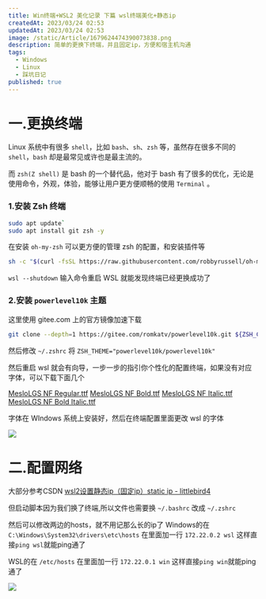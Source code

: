 ```yaml
---
title: Win终端+WSL2 美化记录 下篇 wsl终端美化+静态ip
createdAt: 2023/03/24 02:53
updatedAt: 2023/03/24 02:53
image: /static/Article/1679624474390073838.png
description: 简单的更换下终端，并且固定ip，方便和宿主机沟通
tags:
  - Windows
  - Linux
  - 踩坑日记
published: true
---
```


# 一.更换终端

Linux 系统中有很多 `shell`，比如 `bash`、`sh`、`zsh` 等，虽然存在很多不同的 `shell`，`bash` 却是最常见或许也是最主流的。

而 `zsh(Z shell)` 是 bash 的一个替代品，他对于 bash 有了很多的优化，无论是使用命令，外观，体验，能够让用户更方便顺畅的使用 `Terminal` 。

### 1.安装 Zsh 终端

```sh
sudo apt update`
sudo apt install git zsh -y
```

在安装 `oh-my-zsh` 可以更方便的管理 zsh 的配置，和安装插件等

```sh
sh -c "$(curl -fsSL https://raw.githubusercontent.com/robbyrussell/oh-my-zsh/master/tools/install.sh)"
```

`wsl --shutdown`
输入命令重启 WSL 就能发现终端已经更换成功了

### 2.安装 `powerlevel10k` 主题

这里使用 gitee.com 上的官方镜像加速下载

```sh
git clone --depth=1 https://gitee.com/romkatv/powerlevel10k.git ${ZSH_CUSTOM:-$HOME/.oh-my-zsh/custom}/themes/powerlevel10k
```

然后修改 `~/.zshrc`
将 `ZSH_THEME="powerlevel10k/powerlevel10k"`

然后重启 wsl 就会有向导，一步一步的指引你个性化的配置终端，如果没有对应字体，可以下载下面几个

[MesloLGS NF Regular.ttf](https://github.com/romkatv/powerlevel10k-media/raw/master/MesloLGS%20NF%20Regular.ttf)
[MesloLGS NF Bold.ttf](https://github.com/romkatv/powerlevel10k-media/raw/master/MesloLGS%20NF%20Bold.ttf)
[MesloLGS NF Italic.ttf](https://github.com/romkatv/powerlevel10k-media/raw/master/MesloLGS%20NF%20Italic.ttf)
[MesloLGS NF Bold Italic.ttf](https://github.com/romkatv/powerlevel10k-media/raw/master/MesloLGS%20NF%20Bold%20Italic.ttf)

字体在 WIndows 系统上安装好，然后在终端配置里面更改 wsl 的字体

![](/static/Article/1679625801518824630.png)

# 二.配置网络
大部分参考CSDN [wsl2设置静态ip（固定ip）static ip - littlebird4](https://blog.csdn.net/littlebird4/article/details/126024621)

但启动脚本因为我们换了终端,所以文件也需要换
`~/.bashrc` 改成 `~/.zshrc`

然后可以修改两边的hosts，就不用记那么长的ip了
Windows的在 `C:\Windows\System32\drivers\etc\hosts`
在里面加一行 `172.22.0.2 wsl`
这样直接`ping wsl`就能ping通了

WSL的在 `/etc/hosts`
在里面加一行 `172.22.0.1 win`
这样直接`ping win`就能ping通了

![](/static/Article/1679626392096498086.png)
